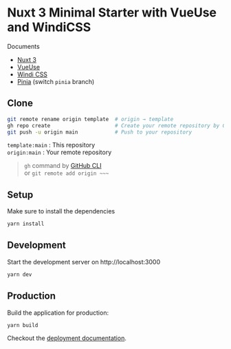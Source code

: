 # Nuxt 3 Minimal Starter with VueUse and WindiCSS

Documents

* [Nuxt 3](https://v3.nuxtjs.org)
* [VueUse](https://vueuse.org/)
* [Windi CSS](https://windicss.org/)
* [Pinia](https://pinia.esm.dev/) (switch `pinia` branch)

## Clone

```bash
git remote rename origin template  # origin → template
gh repo create                     # Create your remote repository by GitHub CLI
git push -u origin main            # Push to your repository
```

`template:main` : This repository  
`origin:main` : Your remote repository

> `gh` command by [GitHub CLI](https://cli.github.com/)  
> or `git remote add origin ~~~`

## Setup

Make sure to install the dependencies

```bash
yarn install
```

## Development

Start the development server on http://localhost:3000

```bash
yarn dev
```

## Production

Build the application for production:

```bash
yarn build
```

Checkout the [deployment documentation](https://v3.nuxtjs.org/docs/deployment).